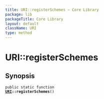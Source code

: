 ```yaml
---
title: URI::registerSchemes — Core Library
package: lib
packageTitle: Core Library
layout: default
className: URI
type: method
---
```


# URI::registerSchemes

## Synopsis

<code>public static function <b><a href="URI">URI</a>::registerSchemes</b>()</code>

